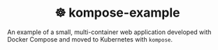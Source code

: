 <h1 align="center">
  ☸️ kompose-example
</h1>

An example of a small, multi-container web application developed with Docker
Compose and moved to Kubernetes with `kompose`.
